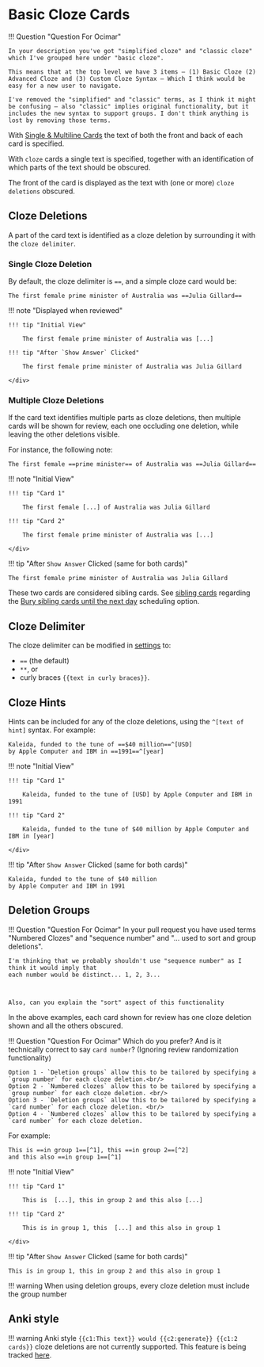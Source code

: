 # Basic Cloze Cards

!!! Question "Question For Ocimar"

    In your description you've got "simplified cloze" and "classic cloze" which I've grouped here under "basic cloze".

    This means that at the top level we have 3 items – (1) Basic Cloze (2) Advanced Cloze and (3) Custom Cloze Syntax – Which I think would be easy for a new user to navigate.

    I've removed the "simplified" and "classic" terms, as I think it might be confusing – also "classic" implies original functionality, but it includes the new syntax to support groups. I don't think anything is lost by removing those terms.



With [Single & Multiline Cards](../flashcards/qanda-cards.md) the text of both the front and back of each card is specified.

With `cloze` cards a single text is specified, together with an identification of which parts of the text should be obscured.

The front of the card is displayed as the text with (one or more) `cloze deletions` obscured.

## Cloze Deletions

A part of the card text is identified as a cloze deletion by surrounding it with the `cloze delimiter`.

### Single Cloze Deletion
By default, the cloze delimiter is `==`, and a simple cloze card would be:
```
The first female prime minister of Australia was ==Julia Gillard==
```

!!! note "Displayed when reviewed"
    <div class="grid" markdown>

    !!! tip "Initial View"

        The first female prime minister of Australia was [...]

    !!! tip "After `Show Answer` Clicked"

        The first female prime minister of Australia was Julia Gillard

    </div>

    

### Multiple Cloze Deletions
If the card text identifies multiple parts as cloze deletions, then multiple cards will be shown for review, each one occluding one deletion, while leaving the other deletions visible.

For instance, the following note:
```
The first female ==prime minister== of Australia was ==Julia Gillard==
```

!!! note "Initial View"
    <div class="grid" markdown>

    !!! tip "Card 1"

        The first female [...] of Australia was Julia Gillard

    !!! tip "Card 2"

        The first female prime minister of Australia was [...]

    </div>

!!! tip "After `Show Answer` Clicked (same for both cards)"

    The first female prime minister of Australia was Julia Gillard

These two cards are considered sibling cards. See [sibling cards](flashcards-overview.md#sibling-cards) regarding the 
[Bury sibling cards until the next day](../user-options.md#flashcard-review) scheduling option.

## Cloze Delimiter

The cloze delimiter can be modified in [settings](../user-options.md#flashcard-review) to:

- `==` (the default)
- `**`, or 
- curly braces `{{text in curly braces}}`.


## Cloze Hints

Hints can be included for any of the cloze deletions, using the `^[text of hint]` syntax. For example:

```
Kaleida, funded to the tune of ==$40 million==^[USD]
by Apple Computer and IBM in ==1991==^[year]
```

!!! note "Initial View"
    <div class="grid" markdown>

    !!! tip "Card 1"

        Kaleida, funded to the tune of [USD] by Apple Computer and IBM in 1991

    !!! tip "Card 2"

        Kaleida, funded to the tune of $40 million by Apple Computer and IBM in [year]

    </div>

!!! tip "After `Show Answer` Clicked (same for both cards)"

    Kaleida, funded to the tune of $40 million
    by Apple Computer and IBM in 1991
    
## Deletion Groups

!!! Question "Question For Ocimar"
    In your pull request you have used terms "Numbered Clozes" and "sequence number"
    and "... used to sort and group deletions".

    I'm thinking that we probably shouldn't use "sequence number" as I think it would imply that
    each number would be distinct... 1, 2, 3...

    

    Also, can you explain the "sort" aspect of this functionality

In the above examples, each card shown for review has one cloze deletion shown and all the others obscured.

!!! Question "Question For Ocimar"
    Which do you prefer?
    And is it technically correct to say `card number`? (Ignoring review randomization functionality)

    Option 1 - `Deletion groups` allow this to be tailored by specifying a `group number` for each cloze deletion.<br/>
    Option 2 - `Numbered clozes` allow this to be tailored by specifying a `group number` for each cloze deletion. <br/>
    Option 3 - `Deletion groups` allow this to be tailored by specifying a `card number` for each cloze deletion. <br/>
    Option 4 - `Numbered clozes` allow this to be tailored by specifying a `card number` for each cloze deletion.

For example:
```
This is ==in group 1==[^1], this ==in group 2==[^2] 
and this also ==in group 1==[^1]
```
!!! note "Initial View"
    <div class="grid" markdown>

    !!! tip "Card 1"

        This is  [...], this in group 2 and this also [...]

    !!! tip "Card 2"

        This is in group 1, this  [...] and this also in group 1

    </div>

!!! tip "After `Show Answer` Clicked (same for both cards)"

    This is in group 1, this in group 2 and this also in group 1

!!! warning
    When using deletion groups, every cloze deletion must include the group number

## Anki style

!!! warning
    Anki style `{{c1:This text}} would {{c2:generate}} {{c1:2 cards}}` cloze deletions are not currently supported. This feature is being tracked [here](https://github.com/st3v3nmw/obsidian-spaced-repetition/issues/93/).

